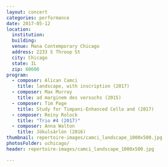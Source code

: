 ```yaml
---
layout: concert
categories: performance
date: 2017-05-12
location:
  institution:
  building:
  venue: Mana Contemporary Chicago
  address: 2233 S Throop St
  city: Chicago
  state: IL
  zip: 60608
program:
  - composer: Alican Camci
    title: landscape, with inscription (2017)
  - composer: Max Murray
    title: ad marginem des versuchs (2015)
  - composer: Tim Page
    title: Study for Timpani-Enhanced Cello and (2017)
  - composer: Reiny Rolock
    title: "Trio #4 (2017)"
  - composer: Anna Walton
    title: Jökulsárlón (2016)
thumbnail: repertoire-images/camci_landscape_1000x500.jpg     
photosFolder: uchicago/
header: repertoire-images/camci_landscape_1000x500.jpg

---
```

